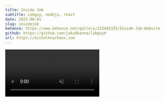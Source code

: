 ```yaml
---
title: Inside Job
subtitle: Labguy, nodejs, react
date: 2025-06-01
slug: insidejob
behance: https://www.behance.net/gallery/222402325/Inside-Job-Website
github: https://github.com/jakubkanna/labguy#
url: https://michalknychaus.com
---
```


<video muted controls playsinline loop src="https://github.com/jakubkanna/portfolio/raw/refs/heads/main/public/ijob/ijob_showcase-2025-hd.mp4"></video>
